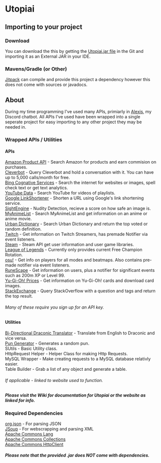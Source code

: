 # Utopiai
## Importing to your project
### Download
You can download the this by getting the [Utopiai.jar file](https://github.com/SethX3/Utopiai/raw/master/Utopiai.jar) in the Git and importing it as an External JAR in your IDE.
### Mavens/Gradle (or Other)
[Jitpack](https://jitpack.io/#SethX3/Utopiai/master) can compile and provide this project a dependency however this does not come with sources or javadocs.

## About
During my time programming I've used many APIs, primiarly in [Alexis](https://github.com/SethX3/Alexis), my Discord chatbot. All APIs I've used have been wrapped into a single seperate project for easy importing to any other project they may be needed in.

### Wrapped APIs / Utilities

#### APIs
[Amazon Product API](https://affiliate-program.amazon.com/gp/advertising/api/detail/main.html) - Search Amazon for products and earn commision on purchases. <br>
[Cleverbot](https://www.cleverbot.com/api/) - Query Cleverbot and hold a conversation with it. You can have up to 5,000 calls/month for free. <br>
[Bing Cognative Services](https://www.microsoft.com/cognitive-services) - Search the internet for websites or images, spell check text or get text analytics. <br>
[YouTube Data](https://console.developers.google.com/) - Search YouTube for videos of playlists. <br>
[Google LinkShortener](https://console.developers.google.com/) - Shorten a URL using Google's link shortening service. <br>
[SightEngine](https://sightengine.com/) - Nudity Detection, recieve a score on how safe an image is. <br>
[MyAnimeList](https://myanimelist.net/modules.php?go=api) - Search MyAnimeList and get information on an anime or anime movie. <br>
[Urban Dictionary](http://api.urbandictionary.com/v0/define?term=api) - Search Urban Dictionary and return the top voted or random definition. <br>
[Twitch](https://dev.twitch.tv/docs) - Get information on Twitch Streamers, has premade Notifier via event listeners. <br>
[Steam](https://steamcommunity.com/dev) - Steam API get user information and user game libraries. <br>
[League of Legends](https://developer.riotgames.com/) - Currently only provides current Free Champion Rotation. <br>
[osu!](https://osu.ppy.sh/p/api) - Get info on players for all modes and beatmaps. Also contains pre-made notifier via event listeners. <br>
[RuneScape](http://runescape.wikia.com/wiki/Application_programming_interface) - Get information on users, plus a notifier for significant events such as 200m XP or Level 99. <br>
[Yu-Gi-Oh! Prices](http://docs.yugiohprices.apiary.io/) - Get information on Yu-Gi-Oh! cards and download card images. <br>
[StackExchange](https://api.stackexchange.com/) - Query StackOverflow with a question and tags and return the top result. <br>

###### Many of these require you sign up for an API key.

#### Utilities
[Bi-Directional Draconic Translator](http://draconic.twilightrealm.com/) - Translate from English to Draconic and vice versa. <br>
[Pun Generator](http://www.sugartoast.com/game/terrible-pun-generator) - Generates a random pun. <br>
SUtils - Basic Utility class. <br>
HttpRequest Helper - Helper Class for making Http Requests. <br>
MySQL Wrapper - Make creating requests to a MySQL database relativly easier. <br>
Table Builder - Grab a list of any object and generate a table.

###### If applicable - linked to website used to function.

##### Please visit the Wiki for documentation for Utopiai or the website as linked for info.

### Required Dependencies
[org.json](https://mvnrepository.com/artifact/org.json/json/20160810) - For parsing JSON <br>
[JSoup](https://mvnrepository.com/artifact/org.jsoup/jsoup/1.10.2) - For webscrapping and parsing XML <br>
[Apache Commons Lang](https://mvnrepository.com/artifact/org.apache.commons/commons-lang3/3.5) <br>
[Apache Commons Collections](https://mvnrepository.com/artifact/org.apache.commons/commons-collections4/4.1) <br>
[Apache Commons HttpClient](https://mvnrepository.com/artifact/org.apache.httpcomponents/httpclient/4.5.3)
##### Please note that the provided .jar does _NOT_ come with dependencies.